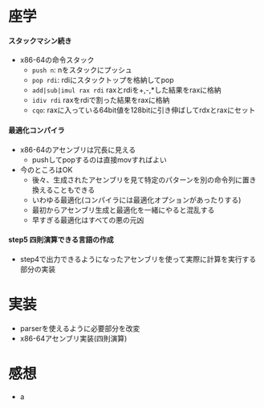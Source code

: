 # 座学
#### スタックマシン続き
- x86-64の命令スタック
  - `push n`: nをスタックにプッシュ
  - `pop rdi`: rdiにスタックトップを格納してpop
  - `add|sub|imul rax rdi` raxとrdiを+,-,*した結果をraxに格納
  - `idiv rdi` raxをrdiで割った結果をraxに格納
  - `cqo`: raxに入っている64bit値を128bitに引き伸ばしてrdxとraxにセット

#### 最適化コンパイラ
- x86-64のアセンブリは冗長に見える
  - pushしてpopするのは直接movすればよい
- 今のところはOK
  - 後々、生成されたアセンブリを見て特定のパターンを別の命令列に置き換えることもできる
  - いわゆる最適化(コンパイラには最適化オプションがあったりする)
  - 最初からアセンブリ生成と最適化を一緒にやると混乱する
  - 早すぎる最適化はすべての悪の元凶

#### step5 四則演算できる言語の作成
- step4で出力できるようになったアセンブリを使って実際に計算を実行する部分の実装
# 実装
- parserを使えるように必要部分を改変
- x86-64アセンブリ実装(四則演算)
# 感想
- a
